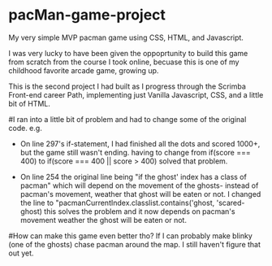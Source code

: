 # pacMan-game-project
My very simple MVP pacman game using CSS, HTML, and Javascript.

I was very lucky to have been given the oppoprtunity to build this game from scratch from the course I took online,
becuase this is one of my childhood favorite arcade game, growing up.

This is the second project I had built as I progress through the Scrimba Front-end career Path, 
implementing just Vanilla Javascript, CSS, and a little bit of HTML.

#I ran into a little bit of problem and had to change some of the original code. e.g.
- On line 297's if-statement, I had finished all the dots and scored 1000+, but the game still wasn't ending.
having to change from if(score === 400) to if(score === 400 || score > 400) solved that problem.

- On line 254 the original line being "if the ghost' index has a class of pacman" which will depend on the movement of the ghosts-
instead of pacman's movement, weather that ghost will be eaten or not. I changed the line to 
"pacmanCurrentIndex.classlist.contains('ghost, 'scared-ghost)
this solves the problem and it now depends on pacman's movement weather the ghost will be eaten or not.

#How can make this game even better tho?
If I can probably make blinky (one of the ghosts) chase pacman around the map. I still haven't figure that out yet.
